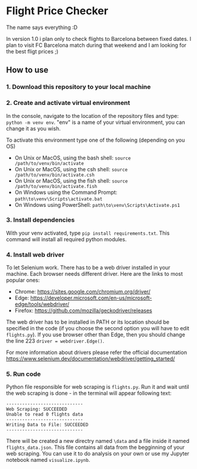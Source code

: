 # Flight Price Checker

The name says everything :D


In version 1.0 i plan only to check flights to Barcelona between fixed dates. I plan to visit FC Barcelona match during that weekend and I am looking for the best fligt prices ;)

## How to use
### 1. Download this repository to your local machine

### 2. Create and activate virtual environment
In the console, navigate to the location of the repository files and type:
```python -m venv env```. "env" is a name of your virtual environment, you can change it as you wish.

To activate this environment type one of the following (depending on you OS)
* On Unix or MacOS, using the bash shell: ```source /path/to/venv/bin/activate```
* On Unix or MacOS, using the csh shell: ```source /path/to/venv/bin/activate.csh```
* On Unix or MacOS, using the fish shell: ```source /path/to/venv/bin/activate.fish```
* On Windows using the Command Prompt: ```path\to\venv\Scripts\activate.bat```
* On Windows using PowerShell: ```path\to\venv\Scripts\Activate.ps1```

### 3. Install dependencies
With your venv activated, type ```pip install requirements.txt```. This command will install all required python modules.

### 4. Install web driver
To let Selenium work. There has to be a web driver installed in your machine. Each browser needs different driver. Here are the links to most popular ones:
* Chrome:	https://sites.google.com/chromium.org/driver/
* Edge:	https://developer.microsoft.com/en-us/microsoft-edge/tools/webdriver/
* Firefox:	https://github.com/mozilla/geckodriver/releases

The web driver has to be installed in PATH or its location should be specified in the code (if you choose the second option you will have to edit ```flights.py```). If you use browser other than Edge, then you should change the line 223 ```driver = webdriver.Edge()```.

For more information about drivers please refer the official documentation https://www.selenium.dev/documentation/webdriver/getting_started/

### 5. Run code
Python file responsible for web scraping is ```flights.py```. Run it and wait until the web scraping is done - in the terminal will appear following text:
```
-----------------------------
Web Scraping: SUCCEEDED
Unable to read 0 flights data
-----------------------------
Writing Data to File: SUCCEEDED
-----------------------------
```

There will be created a new directry named ```\data``` and a file inside it named ```flights_data.json```. This file contains all data from the begginning of your web scraping. You can use it to do analysis on your own or use my Jupyter notebook named  ```visualize.ipynb```.

